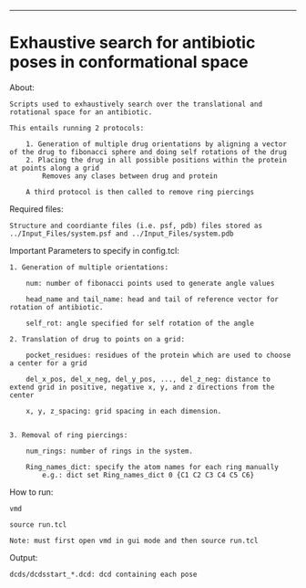 **********************************************
Exhaustive search for antibiotic poses in conformational space 
===============================================================================
About:
	
	Scripts used to exhaustively search over the translational and rotational space for an antibiotic.
	
	This entails running 2 protocols:
		
		1. Generation of multiple drug orientations by aligning a vector of the drug to fibonacci sphere and doing self rotations of the drug
		2. Placing the drug in all possible positions within the protein at points along a grid
			Removes any clases between drug and protein
	
		A third protocol is then called to remove ring piercings

Required files:
	
	Structure and coordiante files (i.e. psf, pdb) files stored as ../Input_Files/system.psf and ../Input_Files/system.pdb

Important Parameters to specify in config.tcl: 
	
	1. Generation of multiple orientations:
	
		num: number of fibonacci points used to generate angle values
		
		head_name and tail_name: head and tail of reference vector for rotation of antibiotic.

		self_rot: angle specified for self rotation of the angle 

	2. Translation of drug to points on a grid:

		pocket_residues: residues of the protein which are used to choose a center for a grid

		del_x_pos, del_x_neg, del_y_pos, ..., del_z_neg: distance to extend grid in positive, negative x, y, and z directions from the center

		x, y, z_spacing: grid spacing in each dimension.


	3. Removal of ring piercings:
	
		num_rings: number of rings in the system.
		
		Ring_names_dict: specify the atom names for each ring manually
			e.g.: dict set Ring_names_dict 0 {C1 C2 C3 C4 C5 C6}

How to run:

	vmd 

	source run.tcl 
	
	Note: must first open vmd in gui mode and then source run.tcl

Output:

	dcds/dcdsstart_*.dcd: dcd containing each pose
